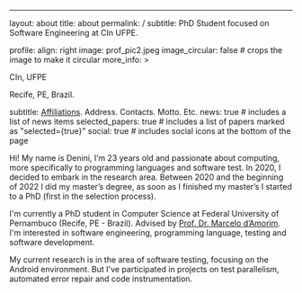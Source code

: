 ---

layout: about
title: about
permalink: /
subtitle: PhD Student focused on Software Engineering at CIn UFPE.

profile:
align: right
image: prof_pic2.jpeg
image_circular: false # crops the image to make it circular
more_info: >

<p>CIn, UFPE</p>
<p>Recife, PE, Brazil.</p>
subtitle: <a href='#'>Affiliations</a>. Address. Contacts. Motto. Etc.
news: true # includes a list of news items
selected_papers: true # includes a list of papers marked as "selected={true}"
social: true # includes social icons at the bottom of the page

Hi! My name is Denini, I’m 23 years old and passionate about computing, more specifically to programming languages and software test. In 2020, I decided to embark in the research area. Between 2020 and the beginning of 2022 I did my master’s degree, as soon as I finished my master’s I started to a PhD (first in the selection process).

I'm currently a PhD student in Computer Science at Federal University of Pernambuco (Recife, PE - Brazil). Advised by [Prof. Dr. Marcelo d’Amorim](https://cin.ufpe.br/~damorim/). I'm interested in software engineering, programming language, testing and software development.

My current research is in the area of software testing, focusing on the Android environment. But I've participated in projects on test parallelism, automated error repair and code instrumentation.
